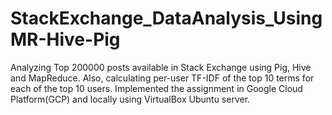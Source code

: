 # StackExchange_DataAnalysis_UsingMR-Hive-Pig
Analyzing Top 200000 posts available in Stack Exchange using Pig, Hive and MapReduce. 
Also, calculating per-user TF-IDF of the top 10 terms for each of the top 10 users.
Implemented the assignment in Google Cloud Platform(GCP) and locally using VirtualBox Ubuntu server.

